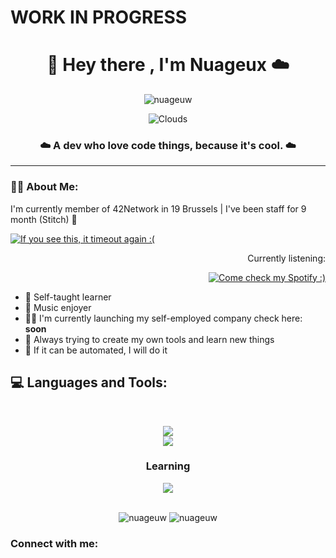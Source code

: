 <h1>WORK IN PROGRESS</h1>
<h1 align="center">👋 Hey there , I'm Nuageux ☁️</h1>
<p align="center"> <img src="https://komarev.com/ghpvc/?username=nuageuw&label=Welcomed%20Clouds&color=0e75b6&style=flat&abbreviated=true" alt="nuageuw" /> </p>

<!-- <img src=https://i.pinimg.com/originals/7e/3f/48/7e3f4890e966db2767510501be4fbb92.gif width="800" heigh="400"><img> -->
<div align="center">

![Clouds](https://github.com/nuageuw/nuageuw/blob/main/assets/clouds.gif)

</div>

<h3 align="center">☁️ A dev who love code things, because it's cool. ☁️</h3>

---

<h3>😶‍🌫️ About Me:</h3>
<div style="flex: 1;">
<p>I'm currently member of 42Network in 19 Brussels | I've been staff for 9 month (Stitch) 🐸</p>
    <a href="https://github.com/nuageuw">
        <img src="https://badge.mediaplus.ma/darkblue/aburnott?1337Badge=off&UM6P=off" alt="If you see this, it timeout again :(" />
    </a>
</div>
<div align="right">
    <p>Currently listening:</p>
    <a href="https://open.spotify.com/user/kcwskp9c5halk1e7zdqwy81fx">
        <img src="https://spotify-github-profile.vercel.app/api/view?uid=kcwskp9c5halk1e7zdqwy81fx&cover_image=true&theme=natemoo-re&show_offline=true&background_color=121212&interchange=true&bar_color=0088c2&bar_color_cover=true" alt="Come check my Spotify :)">
    </a>
</div>
<div>

- 🧠 Self-taught learner
- 🎵 Music enjoyer
- 🧑‍💻 I'm currently launching my self-employed company check here: **soon**
- 📝 Always trying to create my own tools and learn new things
- 👀 If it can be automated, I will do it
</div>

<h2 align="left">💻 Languages and Tools:</h2>
<br>
<p align="center">
  <a href="https://skillicons.dev">
    <img src="https://skillicons.dev/icons?i=git,nodejs,npm,github,python,html,js,css,c,cpp,docker,django" /><br>
    <img src="https://skillicons.dev/icons?i=linux,windows,vscode,discord,notion,figma,ps,ae,pr,ai,xd" />
  </a>
</p>
<h3 align="center">Learning</h3>
<p align="center">
    <a href="https://skillicons.dev">
    <img src="https://skillicons.dev/icons?i=mongodb,mysql,aws,nginx" /><br>
  </a>
</p>
<br>
<div align="center">
    <img src="https://github-readme-stats.vercel.app/api?username=nuageuw&show_icons=true&locale=en&theme=tokyonight&line_height=20" alt="nuageuw" />
    <img src="https://github-readme-stats.vercel.app/api/top-langs?username=nuageuw&show_icons=true&locale=en&layout=compact&theme=tokyonight" alt="nuageuw" />
</div>

<h3 align="left">Connect with me:</h3>
<p align="left">
</p>